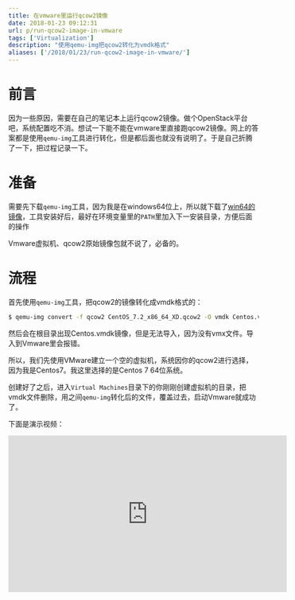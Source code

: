 ```yaml
---
title: 在vmware里运行qcow2镜像
date: 2018-01-23 09:12:31
url: p/run-qcow2-image-in-vmware
tags: ['Virtualization']
description: "使用qemu-img把qcow2转化为vmdk格式"
aliases: ['/2018/01/23/run-qcow2-image-in-vmware/']
---
```


# 前言

因为一些原因，需要在自己的笔记本上运行qcow2镜像。做个OpenStack平台吧，系统配置吃不消。想试一下能不能在vmware里直接跑qcow2镜像。网上的答案都是使用`qemu-img`工具进行转化，但是都后面也就没有说明了。于是自己折腾了一下，把过程记录一下。

# 准备

需要先下载`qemu-img`工具，因为我是在windows64位上，所以就下载了[win64的镜像](https://qemu.weilnetz.de/w64/)，工具安装好后，最好在环境变量里的`PATH`里加入下一安装目录，方便后面的操作

Vmware虚拟机、qcow2原始镜像包就不说了，必备的。

# 流程

首先使用`qemu-img`工具，把qcow2的镜像转化成vmdk格式的：

```bash
$ qemu-img convert -f qcow2 CentOS_7.2_x86_64_XD.qcow2 -O vmdk Centos.vmdk
```

然后会在根目录出现Centos.vmdk镜像，但是无法导入，因为没有vmx文件。导入到Vmware里会报错。

所以，我们先使用VMware建立一个空的虚拟机，系统因你的qcow2进行选择，因为我是Centos7。我这里选择的是Centos 7 64位系统。

创建好了之后，进入`Virtual Machines`目录下的你刚刚创建虚拟机的目录，把vmdk文件删除，用之间`qemu-img`转化后的文件，覆盖过去，启动Vmware就成功了。

下面是演示视频：

<iframe width="560" height="315" src="https://www.youtube.com/embed/GE1dkDgRSPA" frameborder="0" allow="autoplay; encrypted-media" allowfullscreen></iframe>
